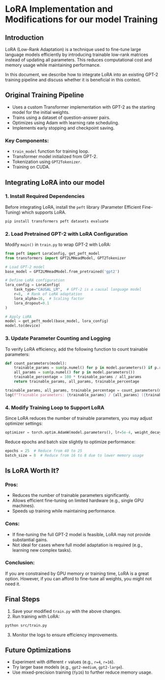 # LoRA Implementation and Modifications for our model Training

## Introduction

LoRA (Low-Rank Adaptation) is a technique used to fine-tune large language models efficiently by introducing trainable low-rank matrices instead of updating all parameters. This reduces computational cost and memory usage while maintaining performance.

In this document, we describe how to integrate LoRA into an existing GPT-2 training pipeline and discuss whether it is beneficial in this context.

## Original Training Pipeline

- Uses a custom Transformer implementation with GPT-2 as the starting model for the initial weights.
- Trains using a dataset of question-answer pairs.
- Optimizes using Adam with learning rate scheduling.
- Implements early stopping and checkpoint saving.

### Key Components:
- `train_model` function for training loop.
- Transformer model initialized from GPT-2.
- Tokenization using `GPT2Tokenizer`.
- Training on CUDA.

## Integrating LoRA into our model

### 1. Install Required Dependencies

Before integrating LoRA, install the `peft` library (Parameter Efficient Fine-Tuning) which supports LoRA.

```sh
pip install transformers peft datasets evaluate
```

### 2. Load Pretrained GPT-2 with LoRA Configuration

Modify `main()` in `train.py` to wrap GPT-2 with LoRA:

```python
from peft import LoraConfig, get_peft_model
from transformers import GPT2LMHeadModel, GPT2Tokenizer

# Load GPT-2 model
base_model = GPT2LMHeadModel.from_pretrained('gpt2')

# Define LoRA configuration
lora_config = LoraConfig(
    task_type="CAUSAL_LM",  # GPT-2 is a causal language model
    r=8,  # Rank of LoRA adaptation
    lora_alpha=16,  # Scaling factor
    lora_dropout=0.1
)

# Apply LoRA
model = get_peft_model(base_model, lora_config)
model.to(device)
```

### 3. Update Parameter Counting and Logging

To verify LoRA efficiency, add the following function to count trainable parameters:

```python
def count_parameters(model):
    trainable_params = sum(p.numel() for p in model.parameters() if p.requires_grad)
    all_params = sum(p.numel() for p in model.parameters())
    trainable_percentage = 100 * trainable_params / all_params
    return trainable_params, all_params, trainable_percentage

trainable_params, all_params, trainable_percentage = count_parameters(model)
log(f"Trainable parameters: {trainable_params} / {all_params} ({trainable_percentage:.2f}%)")
```

### 4. Modify Training Loop to Support LoRA

Since LoRA reduces the number of trainable parameters, you may adjust optimizer settings:

```python
optimizer = torch.optim.AdamW(model.parameters(), lr=5e-4, weight_decay=0.01)
```

Reduce epochs and batch size slightly to optimize performance:

```python
epochs = 25  # Reduce from 40 to 25
batch_size = 8  # Reduce from 16 to 8 due to lower memory usage
```

## Is LoRA Worth It?

### Pros:
- Reduces the number of trainable parameters significantly.
- Allows efficient fine-tuning on limited hardware (e.g., single GPU machines).
- Speeds up training while maintaining performance.

### Cons:
- If fine-tuning the full GPT-2 model is feasible, LoRA may not provide substantial gains.
- Not ideal for cases where full model adaptation is required (e.g., learning new complex tasks).

### Conclusion:
If you are constrained by GPU memory or training time, LoRA is a great option. However, if you can afford to fine-tune all weights, you might not need it.

## Final Steps

1. Save your modified `train.py` with the above changes.
2. Run training with LoRA:

```sh
python src/train.py
```

3. Monitor the logs to ensure efficiency improvements.

## Future Optimizations

- Experiment with different `r` values (e.g., `r=4`, `r=16`).
- Try larger base models (e.g., `gpt2-medium`, `gpt2-large`).
- Use mixed-precision training (`fp16`) to further reduce memory usage.